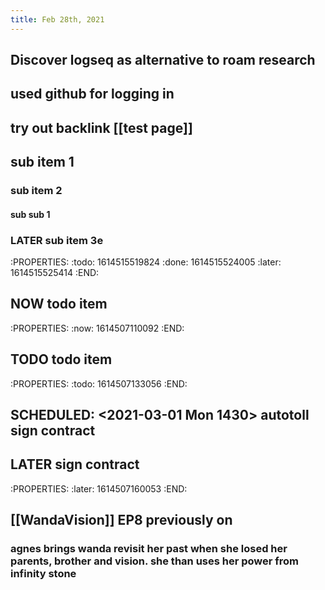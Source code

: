 ```yaml
---
title: Feb 28th, 2021
---
```


## Discover logseq as alternative to roam research
## used github for logging in
## try out backlink [[test page]]
## sub item 1
### sub item 2
#### sub sub 1
### LATER sub item 3e
:PROPERTIES:
:todo: 1614515519824
:done: 1614515524005
:later: 1614515525414
:END:
## NOW todo item
:PROPERTIES:
:now: 1614507110092
:END:
## TODO todo item
:PROPERTIES:
:todo: 1614507133056
:END:
## SCHEDULED: <2021-03-01 Mon 1430> autotoll sign contract
## LATER sign contract
:PROPERTIES:
:later: 1614507160053
:END:
## [[WandaVision]] EP8 previously on
### agnes brings wanda revisit her past when she losed her parents, brother and vision. she than uses her power from infinity stone
